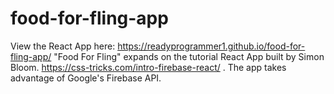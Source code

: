 # food-for-fling-app
View the React App here: https://readyprogrammer1.github.io/food-for-fling-app/
"Food For Fling" expands on the tutorial React App built by Simon Bloom. https://css-tricks.com/intro-firebase-react/
. The app takes advantage of Google's Firebase API.
